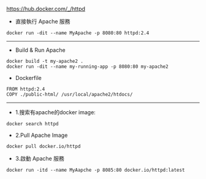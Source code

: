 
https://hub.docker.com/_/httpd

* 直接執行 Apache 服務
```
docker run -dit --name MyApache -p 8080:80 httpd:2.4
```

<hr class="hr1"/>

* Build & Run Apache
```
docker build -t my-apache2 .
docker run -dit --name my-running-app -p 8080:80 my-apache2
```

* Dockerfile
```
FROM httpd:2.4
COPY ./public-html/ /usr/local/apache2/htdocs/
```



<hr class="hr1"/>

* 1.搜索有apache的docker image:
```
docker search httpd
```

* 2.Pull Apache Image
```
docker pull docker.io/httpd
```
* 3.啟動 Apache 服務

```
docker run -itd --name MyAapche -p 8085:80 docker.io/httpd:latest
```
